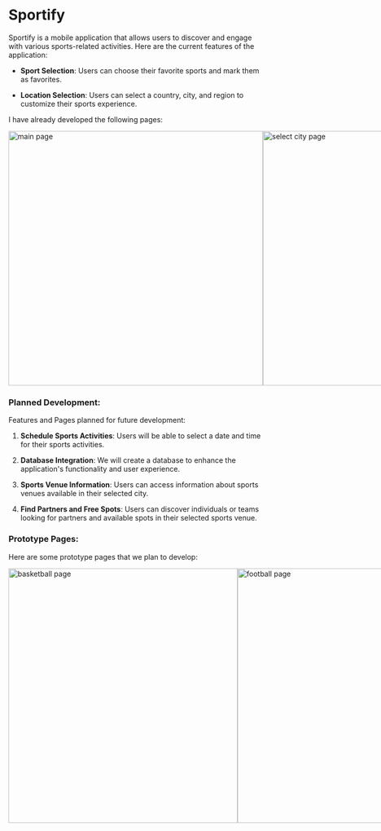 # Sportify
Sportify is a mobile application that allows users to discover and engage with various sports-related activities. Here are the current features of the application:

- **Sport Selection**: Users can choose their favorite sports and mark them as favorites.

- **Location Selection**: Users can select a country, city, and region to customize their sports experience.

I have already developed the following pages:

<div style="display: flex; justify-content: space-between;">
    <img src="https://github.com/talrus93/sportify/assets/82262969/482cbd39-91a1-4959-b78f-282a9b351c39" alt="main page" height="500">
    <img src="https://github.com/talrus93/sportify/assets/82262969/3e677b22-5ace-44af-9f0d-8eec03c7722d" alt="select city page" height="500">
</div>


### Planned Development:

 Features and Pages planned for future development:

1. **Schedule Sports Activities**: Users will be able to select a date and time for their sports activities.

2. **Database Integration**: We will create a database to enhance the application's functionality and user experience.

3. **Sports Venue Information**: Users can access information about sports venues available in their selected city.

4. **Find Partners and Free Spots**: Users can discover individuals or teams looking for partners and available spots in their selected sports venue.

### Prototype Pages:

Here are some prototype pages that we plan to develop:

<div style="display: flex; justify-content: space-between;">
    <img src="https://github.com/talrus93/sportify/assets/82262969/50e8e943-eed7-49f7-b8a4-d460ba84f1c6" alt="basketball page" width="450" height="500">
    <img src="https://github.com/talrus93/sportify/assets/82262969/7e21eae2-3ce3-4cc9-8c19-369d5b2eed2d" alt="football page" width="450" height="500">
    <img src="https://github.com/talrus93/sportify/assets/82262969/2cfaa427-ddf8-4a90-9592-bc6df3c6a1a0" alt="tennis page" width="450" height="500"> 
</div>
